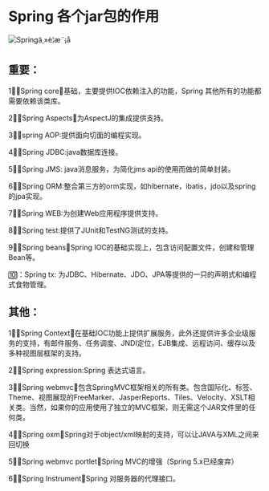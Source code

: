 # 			Spring 各个jar包的作用

![Springä¸»è¦æ¨¡å](https://my-blog-to-use.oss-cn-beijing.aliyuncs.com/2019-6/Spring%E4%B8%BB%E8%A6%81%E6%A8%A1%E5%9D%97.png)

## 重要：

1⃣️：Spring core：基础，主要提供IOC依赖注入的功能，Spring 其他所有的功能都需要依赖该类库。

2⃣️：Spring Aspects：为AspectJ的集成提供支持。

3⃣️：spring AOP:提供面向切面的编程实现。

4⃣️：Spring JDBC:java数据库连接。

5⃣️：Spring  JMS:  java消息服务，为简化jms api的使用而做的简单封装。

6⃣️：Spring ORM:整合第三方的orm实现，如hibernate，ibatis，jdo以及spring 的jpa实现。

7⃣️：Spring WEB:为创建Web应用程序提供支持。

8⃣️：Spring test:提供了JUnit和TestNG测试的支持。

9⃣️：Spring beans：Spring IOC的基础实现上，包含访问配置文件，创建和管理Bean等。

🔟：Spring tx: 为JDBC、Hibernate、JDO、JPA等提供的一只的声明式和编程式食物管理。

## 其他：

1⃣️：Spring Context：在基础IOC功能上提供扩展服务，此外还提供许多企业级服务的支持，有邮件服务、任务调度、JNDI定位，EJB集成、远程访问、缓存以及多种视图层框架的支持。

2⃣️：Spring expression:Spring 表达式语言。

3⃣️：Spring webmvc：包含SpringMVC框架相关的所有类。包含国际化、标签、Theme、视图展现的FreeMarker、JasperReports、Tiles、Velocity、XSLT相关类。当然，如果你的应用使用了独立的MVC框架，则无需这个JAR文件里的任何类。

4⃣️：Spring oxm：Spring对于object/xml映射的支持，可以让JAVA与XML之间来回切换

5⃣️：Spring webmvc portlet：Spring MVC的增强（Spring 5.x已经废弃）

6⃣️：Spring Instrument：Spring 对服务器的代理接口。



